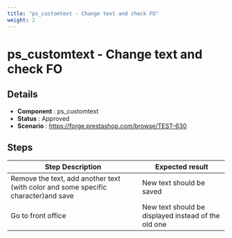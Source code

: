 ```yaml
---
title: "ps_customtext - Change text and check FO"
weight: 2
---
```


# ps_customtext - Change text and check FO
## Details
* **Component** : ps_customtext
* **Status** : Approved
* **Scenario** : https://forge.prestashop.com/browse/TEST-630

## Steps
| Step Description | Expected result |
| ----- | ----- |
| Remove the text, add another text (with color and some specific character)and save | New text should be saved |
| Go to front office | New text should be displayed instead of the old one |